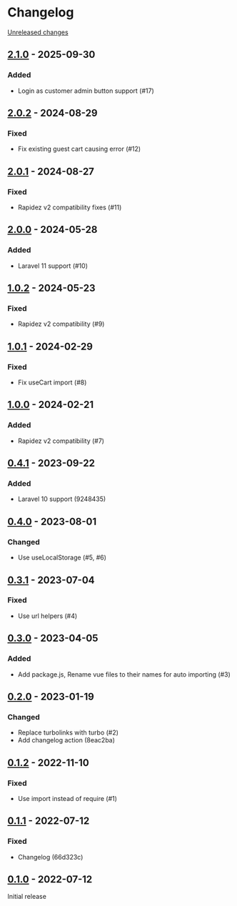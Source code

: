 # Changelog 

[Unreleased changes](https://github.com/rapidez/login-as-customer/compare/2.1.0...2.1.0)
## [2.1.0](https://github.com/rapidez/login-as-customer/releases/tag/2.1.0) - 2025-09-30

### Added

- Login as customer admin button support (#17)

## [2.0.2](https://github.com/rapidez/login-as-customer/releases/tag/2.0.2) - 2024-08-29

### Fixed

- Fix existing guest cart causing error (#12)

## [2.0.1](https://github.com/rapidez/login-as-customer/releases/tag/2.0.1) - 2024-08-27

### Fixed

- Rapidez v2 compatibility fixes (#11)

## [2.0.0](https://github.com/rapidez/login-as-customer/releases/tag/2.0.0) - 2024-05-28

### Added

- Laravel 11 support (#10)

## [1.0.2](https://github.com/rapidez/login-as-customer/releases/tag/1.0.2) - 2024-05-23

### Fixed

- Rapidez v2 compatibility (#9)

## [1.0.1](https://github.com/rapidez/login-as-customer/releases/tag/1.0.1) - 2024-02-29

### Fixed

- Fix useCart import (#8)

## [1.0.0](https://github.com/rapidez/login-as-customer/releases/tag/1.0.0) - 2024-02-21

### Added

- Rapidez v2 compatibility (#7)

## [0.4.1](https://github.com/rapidez/login-as-customer/releases/tag/0.4.1) - 2023-09-22

### Added

- Laravel 10 support (9248435)

## [0.4.0](https://github.com/rapidez/login-as-customer/releases/tag/0.4.0) - 2023-08-01

### Changed

- Use useLocalStorage (#5, #6)

## [0.3.1](https://github.com/rapidez/login-as-customer/releases/tag/0.3.1) - 2023-07-04

### Fixed

- Use url helpers (#4)

## [0.3.0](https://github.com/rapidez/login-as-customer/releases/tag/0.3.0) - 2023-04-05

### Added

- Add package.js, Rename vue files to their names for auto importing (#3)

## [0.2.0](https://github.com/rapidez/login-as-customer/releases/tag/0.2.0) - 2023-01-19

### Changed

- Replace turbolinks with turbo (#2)
- Add changelog action (8eac2ba)

## [0.1.2](https://github.com/rapidez/login-as-customer/releases/tag/0.1.2) - 2022-11-10

### Fixed

- Use import instead of require (#1)

## [0.1.1](https://github.com/rapidez/login-as-customer/releases/tag/0.1.1) - 2022-07-12

### Fixed

- Changelog (66d323c)

## [0.1.0](https://github.com/rapidez/login-as-customer/releases/tag/0.1.0) - 2022-07-12

Initial release

